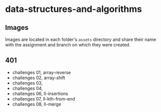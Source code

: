 # data-structures-and-algorithms

## Images
Images are located in each folder's `assets` directory and share their name with the assignment and branch on which they were created.


## 401
- challenges 01, array-reverse
- challenges 02, array-shift
- challenges 03, 
- challenges 04,
- challenges 06, ll-insertions
- challenges 07, ll-kth-from-end
- challenges 08, ll-merge

